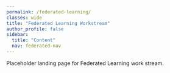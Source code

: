 ```yaml
---
permalink: /federated-learning/
classes: wide
title: "Federated Learning Workstream"
author_profile: false
sidebar:
  title: "Content"
  nav: federated-nav
---
```


Placeholder landing page for Federated Learning work stream.
